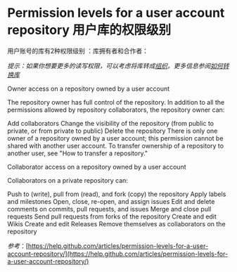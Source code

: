 Permission levels for a user account repository 用户库的权限级别
===========

用户账号的库有2种权限级别 ：库拥有者和合作者：

*提示：如果你想要更多的读写权限，可以考虑将库转成[组织]()。更多信息参阅[如何转换库]()*


Owner access on a repository owned by a user account

The repository owner has full control of the repository. In addition to all the permissions allowed by repository collaborators, the repository owner can:

Add collaborators
Change the visibility of the repository (from public to private, or from private to public)
Delete the repository
There is only one owner of a repository owned by a user account; this permission cannot be shared with another user account. To transfer ownership of a repository to another user, see "How to transfer a repository."

Collaborator access on a repository owned by a user account

Collaborators on a private repository can:

Push to (write), pull from (read), and fork (copy) the repository
Apply labels and milestones
Open, close, re-open, and assign issues
Edit and delete comments on commits, pull requests, and issues
Merge and close pull requests
Send pull requests from forks of the repository
Create and edit Wikis
Create and edit Releases
Remove themselves as collaborators on the repository


*参考*：[https://help.github.com/articles/permission-levels-for-a-user-account-repository/](https://help.github.com/articles/permission-levels-for-a-user-account-repository/)
